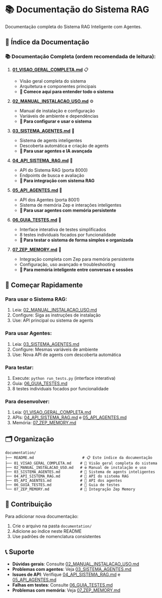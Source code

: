 # 📚 Documentação do Sistema RAG

Documentação completa do Sistema RAG Inteligente com Agentes.

## 📖 Índice da Documentação

### 📚 **Documentação Completa (ordem recomendada de leitura):**

1. [**01_VISAO_GERAL_COMPLETA.md**](./01_VISAO_GERAL_COMPLETA.md) 📋
   - Visão geral completa do sistema
   - Arquitetura e componentes principais
   - **🎯 Comece aqui para entender todo o sistema**

2. [**02_MANUAL_INSTALACAO_USO.md**](./02_MANUAL_INSTALACAO_USO.md) ⚙️
   - Manual de instalação e configuração
   - Variáveis de ambiente e dependências
   - **🚀 Para configurar e usar o sistema**

3. [**03_SISTEMA_AGENTES.md**](./03_SISTEMA_AGENTES.md) 🤖
   - Sistema de agents inteligentes
   - Descoberta automática e criação de agents
   - **🧠 Para usar agentes e IA avançada**

4. [**04_API_SISTEMA_RAG.md**](./04_API_SISTEMA_RAG.md) 🔌
   - API do Sistema RAG (porta 8000)
   - Endpoints de busca e avaliação
   - **📡 Para integração com sistema RAG**

5. [**05_API_AGENTES.md**](./05_API_AGENTES.md) 🔗
   - API dos Agentes (porta 8001)
   - Sistema de memória Zep e interações inteligentes
   - **🤝 Para usar agentes com memória persistente**

6. [**06_GUIA_TESTES.md**](./06_GUIA_TESTES.md) 🧪
   - Interface interativa de testes simplificados
   - 8 testes individuais focados por funcionalidade
   - **🎯 Para testar o sistema de forma simples e organizada**

7. [**07_ZEP_MEMORY.md**](./07_ZEP_MEMORY.md) 🧠
   - Integração completa com Zep para memória persistente
   - Configuração, uso avançado e troubleshooting
   - **💾 Para memória inteligente entre conversas e sessões**

## 🎯 **Começar Rapidamente**

### Para usar o Sistema RAG:
1. Leia: [02_MANUAL_INSTALACAO_USO.md](./02_MANUAL_INSTALACAO_USO.md)
2. Configure: Siga as instruções de instalação
3. Use: API principal ou sistema de agents

### Para usar Agentes:
1. Leia: [03_SISTEMA_AGENTES.md](./03_SISTEMA_AGENTES.md)  
2. Configure: Mesmas variáveis de ambiente
3. Use: Nova API de agents com descoberta automática

### Para testar:
1. Execute: `python run_tests.py` (interface interativa)
2. Guia: [06_GUIA_TESTES.md](./06_GUIA_TESTES.md)
3. 8 testes individuais focados por funcionalidade

### Para desenvolver:
1. Leia: [01_VISAO_GERAL_COMPLETA.md](./01_VISAO_GERAL_COMPLETA.md)
2. APIs: [04_API_SISTEMA_RAG.md](./04_API_SISTEMA_RAG.md) e [05_API_AGENTES.md](./05_API_AGENTES.md)
3. Memória: [07_ZEP_MEMORY.md](./07_ZEP_MEMORY.md)

## 🗂️ **Organização**

```
documentation/
├── README.md                      # 📋 Este índice da documentação
├── 01_VISAO_GERAL_COMPLETA.md    # 📖 Visão geral completa do sistema
├── 02_MANUAL_INSTALACAO_USO.md   # ⚙️ Manual de instalação e uso
├── 03_SISTEMA_AGENTES.md         # 🤖 Sistema de agents inteligentes
├── 04_API_SISTEMA_RAG.md         # 🔌 API do sistema RAG
├── 05_API_AGENTES.md             # 🔗 API dos agentes
├── 06_GUIA_TESTES.md             # 🧪 Guia de testes
└── 07_ZEP_MEMORY.md              # 🧠 Integração Zep Memory
```

## 🔧 **Contribuição**

Para adicionar nova documentação:
1. Crie o arquivo na pasta `documentation/`
2. Adicione ao índice neste README
3. Use padrões de nomenclatura consistentes

## 📞 **Suporte**

- **Dúvidas gerais**: Consulte [02_MANUAL_INSTALACAO_USO.md](./02_MANUAL_INSTALACAO_USO.md)
- **Problemas com agentes**: Veja [03_SISTEMA_AGENTES.md](./03_SISTEMA_AGENTES.md)  
- **Issues de API**: Verifique [04_API_SISTEMA_RAG.md](./04_API_SISTEMA_RAG.md) e [05_API_AGENTES.md](./05_API_AGENTES.md)
- **Falhas em testes**: Consulte [06_GUIA_TESTES.md](./06_GUIA_TESTES.md)
- **Problemas com memória**: Veja [07_ZEP_MEMORY.md](./07_ZEP_MEMORY.md)